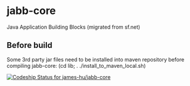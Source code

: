 jabb-core
=========

Java Application Building Blocks (migrated from sf.net)


Before build
------------
Some 3rd party jar files need to be installed into maven repository before compiling jabb-core:
(cd lib; . ./install_to_maven_local.sh)

[ ![Codeship Status for james-hu/jabb-core](https://codeship.com/projects/f78b63c0-4b75-0132-e6e1-1e93d1c401d3/status)](https://codeship.com/projects/46752)